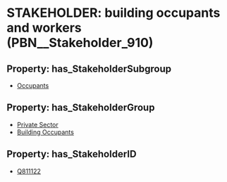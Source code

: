 # STAKEHOLDER: __building occupants and workers__ (PBN__Stakeholder_910)

## Property: has_StakeholderSubgroup

* [Occupants](PBN__StakeholderSubgroup_55)

## Property: has_StakeholderGroup

* [Private Sector](PBN__StakeholderGroup_5)
* [Building Occupants](PBN__StakeholderGroup_11)

## Property: has_StakeholderID

* [Q811122](Q811122)

